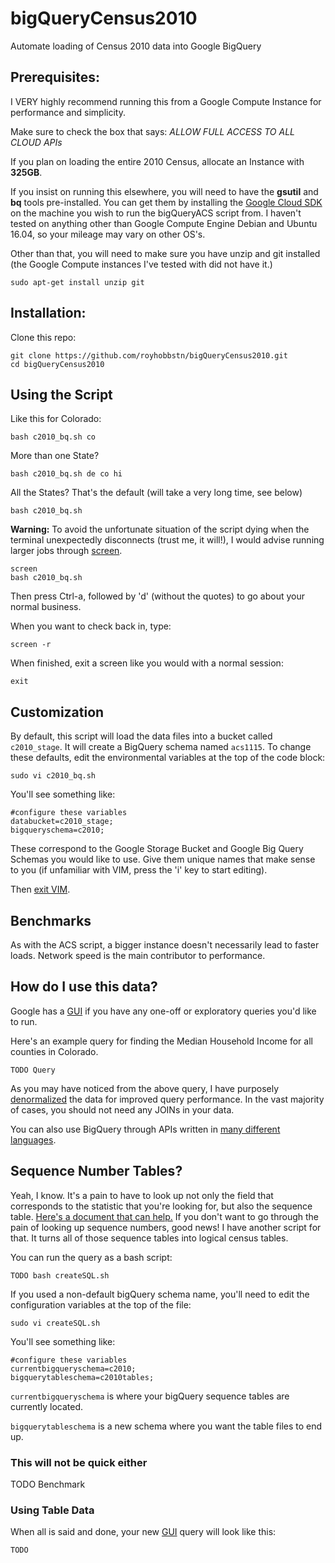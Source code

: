 # bigQueryCensus2010
Automate loading of Census 2010 data into Google BigQuery


## Prerequisites:

I VERY highly recommend running this from a Google Compute Instance for performance and simplicity.

Make sure to check the box that says:
*ALLOW FULL ACCESS TO ALL CLOUD APIs*

If you plan on loading the entire 2010 Census, allocate an Instance with **325GB**.  

If you insist on running this elsewhere, you will need to have the **gsutil** and **bq** tools pre-installed.  You can get them by installing the [Google Cloud SDK](https://cloud.google.com/sdk/downloads) on the machine you wish to run the bigQueryACS script from.
I haven't tested on anything other than Google Compute Engine Debian and Ubuntu 16.04, so your mileage may vary on other OS's.

Other than that, you will need to make sure you have unzip and git installed (the Google Compute instances I've tested with did not have it.)

```sudo apt-get install unzip git```


## Installation:

Clone this repo:

```
git clone https://github.com/royhobbstn/bigQueryCensus2010.git
cd bigQueryCensus2010
```


## Using the Script

Like this for Colorado:
```
bash c2010_bq.sh co
```

More than one State?
```
bash c2010_bq.sh de co hi
```

All the States?  That's the default (will take a very long time, see below)
```
bash c2010_bq.sh
```

**Warning:** To avoid the unfortunate situation of the script dying when the terminal unexpectedly disconnects (trust me, it will!), I would advise running larger jobs through [screen](https://kb.iu.edu/d/acuy).
```
screen
bash c2010_bq.sh
```

Then press Ctrl-a, followed by 'd' (without the quotes) to go about your normal business.

When you want to check back in, type:
```
screen -r
```

When finished, exit a screen like you would with a normal session:
```
exit
```



## Customization

By default, this script will load the data files into a bucket called ```c2010_stage```.  It will create a BigQuery schema named ```acs1115```.
To change these defaults, edit the environmental variables at the top of the code block:

```sudo vi c2010_bq.sh```

You'll see something like:

```
#configure these variables
databucket=c2010_stage;
bigqueryschema=c2010;
```

These correspond to the Google Storage Bucket and Google Big Query Schemas you would like to use.  Give them unique names that make sense to you (if unfamiliar with VIM, press the 'i' key to start editing).  

Then [exit VIM](https://stackoverflow.blog/2017/05/23/stack-overflow-helping-one-million-developers-exit-vim/).



## Benchmarks

As with the ACS script, a bigger instance doesn't necessarily lead to faster loads. Network speed is the main contributor to performance.


## How do I use this data?

Google has a [GUI](https://bigquery.cloud.google.com/queries/) if you have any one-off or exploratory queries you'd like to run.

Here's an example query for finding the Median Household Income for all counties in Colorado.

```
TODO Query
```

As you may have noticed from the above query, I have purposely [denormalized](https://cloud.google.com/bigquery/preparing-data-for-loading) the data for improved query performance.  In the vast majority of cases, you should not need any JOINs in your data.


You can also use BigQuery through APIs written in [many different languages](https://cloud.google.com/bigquery/create-simple-app-api).


## Sequence Number Tables?

Yeah, I know.  It's a pain to have to look up not only the field that corresponds to the statistic that you're looking for, but also the sequence table.  [Here's a document that can help.](https://www2.census.gov/programs-surveys/acs/summary_file/2015/documentation/user_tools/ACS_5yr_Seq_Table_Number_Lookup.xls) 
If you don't want to go through the pain of looking up sequence numbers, good news!  I have another script for that.  It turns all of those sequence tables into logical census tables.

You can run the query as a bash script:

```
TODO bash createSQL.sh
```

If you used a non-default bigQuery schema name, you'll need to edit the configuration variables at the top of the file:

```sudo vi createSQL.sh```

You'll see something like:

```
#configure these variables
currentbigqueryschema=c2010;
bigquerytableschema=c2010tables;
```

```currentbigqueryschema``` is where your bigQuery sequence tables are currently located.

```bigquerytableschema``` is a new schema where you want the table files to end up.


### This will not be quick either

TODO Benchmark

### Using Table Data

When all is said and done, your new [GUI](https://bigquery.cloud.google.com/queries/) query will look like this:


```
TODO
```

